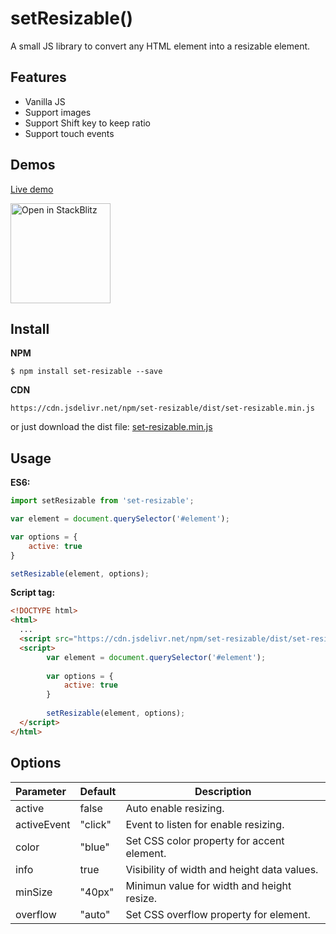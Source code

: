# setResizable()

A small JS library to convert any HTML element into a resizable element.

## Features

* Vanilla JS
* Support images
* Support Shift key to keep ratio
* Support touch events

## Demos

[Live demo](https://nievaignacio.github.io/set-resizable/examples/)

<a href="https://stackblitz.com/edit/vitejs-vite-zkjgpr?file=main.js">
  <img
    width="160"
    alt="Open in StackBlitz"
    src="https://developer.stackblitz.com/img/open_in_stackblitz.svg"
  />
</a>

## Install

**NPM**

```
$ npm install set-resizable --save
```

**CDN**

```
https://cdn.jsdelivr.net/npm/set-resizable/dist/set-resizable.min.js
```

or just download the dist file: [set-resizable.min.js](https://github.com/nievaignacio/resizable/tree/main/dist)

## Usage

**ES6:**

```js
import setResizable from 'set-resizable';

var element = document.querySelector('#element');

var options = {
	active: true
}

setResizable(element, options);
```

**Script tag:**

```html
<!DOCTYPE html>
<html>
  ...
  <script src="https://cdn.jsdelivr.net/npm/set-resizable/dist/set-resizable.min.js"></script>
  <script>
        var element = document.querySelector('#element');
      
        var options = {
            active: true
        }
        
   		setResizable(element, options);
  </script>
</html>
```

## Options


| Parameter   | Default | Description                                         |
| :---------- | ------- | --------------------------------------------------- |
| active      | false   | Auto enable resizing.                               |
| activeEvent | "click" | Event to listen for enable resizing.                |
| color       | "blue"  | Set CSS color property for accent element.                     |
| info        | true    | Visibility of width and height data values.         |
| minSize     | "40px"  | Minimun value for width and height resize.          |
| overflow     | "auto"  | Set CSS overflow property for element.       |


